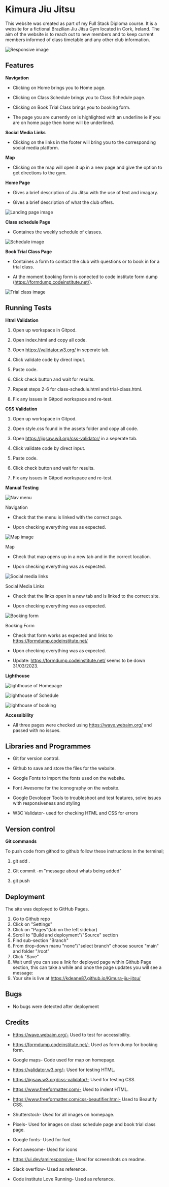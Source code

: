 # Kimura Jiu Jitsu

This website was created as part of my Full Stack Diploma course. It is a website for a fictional Brazilian  Jiu Jitsu Gym located in Cork, Ireland. The aim of the website is to reach out to new members and to keep current members informed of class timetable and any other club information. 



![Responsive image](assets/images/responsive_image.jpg)


## Features

**Navigation**

- Clicking on Home brings you to Home page.

- Clicking on Class Schedule brings you to Class Schedule page.

- Clicking on Book Trial Class brings you to booking form.

- The page you are currently on is highlighted with an underline ie if you are on home page then home will be underlined.

**Social Media Links**

- Clicking on the links in the footer will bring you to the corresponding social media platform.

**Map**

- Clicking on the map will open it up in a new page and give the option to get directions to the gym.

**Home Page**

- Gives a brief description of Jiu Jitsu with the use of text and imagary.

- Gives a brief description of what the club offers.

![Landing page image](assets/images/home_image.png)


**Class schedule Page**

- Containes the weekly schedule of classes.

![Schedule image](assets/images/weekly_schedule.png)

**Book Trial Class Page**

- Containes a form to contact the club with questions or to book in for a trial class.

- At the moment booking form is conected to code institute form dump (https://formdump.codeinstitute.net/). 

![Trial class image](assets/images/book_trial-class.png)



## Running Tests

**Html Validation**

1) Open up workspace in Gitpod.

2) Open index.html and copy all code.

3) Open https://validator.w3.org/ in seperate tab.

4) Click validate code by direct input.

5) Paste code.

6) Click check button and wait for results.

7) Repeat steps 2-6 for class-schedule.html and trial-class.html.

8) Fix any issues in Gitpod workspace and re-test.


**CSS Validation**

1) Open up workspace in Gitpod.

2) Open style.css found in the assets folder and copy all code.

3) Open https://jigsaw.w3.org/css-validator/ in a seperate tab.

4) Click validate code by direct input.

5) Paste code.

6) Click check button and wait for results.

7) Fix any issues in Gitpod workspace and re-test.


**Manual Testing**


![Nav menu](assets/images/menu_image.png)


Navigation

- Check that the menu is linked with the correct page.

- Upon checking everything was as expected.


![Map image](assets/images/map.png)


Map

- Check that map opens up in a new tab and in the correct location.

- Upon checking everything was as expected.


![Social media links](assets/images/social_media_links.png)


Social Media Links

- Check that the links open in a new tab and is linked to the correct site.

- Upon checking everything was as expected.


![Booking form](assets/images/form_image.png)


Booking Form

- Check that form works as expected and links to https://formdump.codeinstitute.net/

- Upon checking everything was as expected.

- Update: https://formdump.codeinstitute.net/ seems to be down 31/03/2023.



**Lighthouse**


![lighthouse of Homepage](assets/images/lighthouse_1.png)

![lighthouse of Schedule](assets/images/lighthouse_2.png)

![lighthouse of booking](assets/images/lighthouse_3.png)


**Accessibility**

- All three pages were checked using https://wave.webaim.org/ and passed with no issues.


## Libraries and Programmes

- Git for version control.

- Github to save and store the files for the website.

- Google Fonts to import the fonts used on the website.

- Font Awesome for the iconography on the website.

- Google Devoloper Tools to troubleshoot and test features, solve issues with responsiveness and styling

- W3C Validator- used for checking HTML and CSS for errors


## Version control

**Git commands**

To push code from githod to github follow these instructions in the terminal;

1) git add .

2) Git commit -m "message about whats being added"

3) git push


## Deployment

The site was deployed to GitHub Pages.

1) Go to Github repo
2) Click on "Settings"
3) Click on "Pages"(tab on the left sidebar)
4) Scroll to "Build and deployment"/"Source" section
5) Find sub-section "Branch"
6) From drop-down manu "none"/"select branch" choose source "main" and folder "/root"
7) Click "Save"
8) Wait until you can see a link for deployed page within Github Page section, this can take a while and once the page updates you will see a message:
9) Your site is live at https://kdeane87.github.io/Kimura-jiu-jitsu/
 

## Bugs

- No bugs were detected after deployment



## Credits

- https://wave.webaim.org/- Used to test for accessibility.

-  https://formdump.codeinstitute.net/- Used as form dump for booking form.

- Google maps- Code used for map on homepage.

- https://validator.w3.org/- Used for testing HTML.

- https://jigsaw.w3.org/css-validator/- Used for testing CSS.

- https://www.freeformatter.com/- Used to indent HTML.

- https://www.freeformatter.com/css-beautifier.html- Used to Beautify CSS.

- Shutterstock- Used for all images on homepage.

- Pixels- Used for images on class schedule page and book trial class page.

- Google fonts- Used for font

- Font awesome- Used for icons

- https://ui.dev/amiresponsive- Used for screenshots on readme.

- Slack overflow- Used as reference.

- Code institute Love Running- Used as referance.






